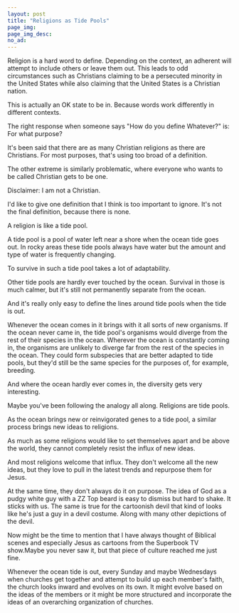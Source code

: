 ```yaml
---
layout: post
title: "Religions as Tide Pools"
page_img: 
page_img_desc: 
no_ad: 
---
```


Religion is a hard word to define. Depending on the context, an adherent will attempt to include others or leave them out. This leads to odd circumstances such as Christians claiming to be a persecuted minority in the United States while also claiming that the United States is a Christian nation.

This is actually an OK state to be in. Because words work differently in different contexts.

The right response when someone says "How do you define Whatever?" is: For what purpose?

It's been said that there are as many Christian religions as there are Christians. For most purposes, that's using too broad of a definition.

The other extreme is similarly problematic, where everyone who wants to be called Christian gets to be one.

Disclaimer: I am not a Christian.

I'd like to give one definition that I think is too important to ignore. It's not the final definition, because there is none.

A religion is like a tide pool.

A tide pool is a pool of water left near a shore when the ocean tide goes out. In rocky areas these tide pools always have water but the amount and type of water is frequently changing.

To survive in such a tide pool takes a lot of adaptability.

Other tide pools are hardly ever touched by the ocean. Survival in those is much calmer, but it's still not permanently separate from the ocean.

And it's really only easy to define the lines around tide pools when the tide is out.

Whenever the ocean comes in it brings with it all sorts of new organisms. If the ocean never came in, the tide pool's organisms would diverge from the rest of their species in the ocean. Wherever the ocean is constantly coming in, the organisms are unlikely to diverge far from the rest of the species in the ocean. They could form subspecies that are better adapted to tide pools, but they'd still be the same species for the purposes of, for example, breeding.

And where the ocean hardly ever comes in, the diversity gets very interesting.

Maybe you've been following the analogy all along. Religions are tide pools.

As the ocean brings new or reinvigorated genes to a tide pool, a similar process brings new ideas to religions.

As much as some religions would like to set themselves apart and be above the world, they cannot completely resist the influx of new ideas.

And most religions welcome that influx. They don't welcome all the new ideas, but they love to pull in the latest trends and repurpose them for Jesus.

At the same time, they don't always do it on purpose. The idea of God as a pudgy white guy with a ZZ Top beard is easy to dismiss but hard to shake. It sticks with us. The same is true for the cartoonish devil that kind of looks like he's just a guy in a devil costume. Along with many other depictions of the devil.

Now might be the time to mention that I have always thought of Biblical scenes and especially Jesus as cartoons from the Superbook TV show.Maybe you never saw it, but that piece of culture reached me just fine.

Whenever the ocean tide is out, every Sunday and maybe Wednesdays when churches get together and attempt to build up each member's faith, the church looks inward and evolves on its own. It might evolve based on the ideas of the members or it might be more structured and incorporate the ideas of an overarching organization of churches.
